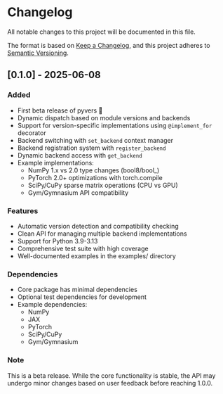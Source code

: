 # Changelog

All notable changes to this project will be documented in this file.

The format is based on [Keep a Changelog](https://keepachangelog.com/en/1.0.0/),
and this project adheres to [Semantic Versioning](https://semver.org/spec/v2.0.0.html).

## [0.1.0] - 2025-06-08

### Added

- First beta release of pyvers 🎉
- Dynamic dispatch based on module versions and backends
- Support for version-specific implementations using `@implement_for` decorator
- Backend switching with `set_backend` context manager
- Backend registration system with `register_backend`
- Dynamic backend access with `get_backend`
- Example implementations:
  - NumPy 1.x vs 2.0 type changes (bool8/bool_)
  - PyTorch 2.0+ optimizations with torch.compile
  - SciPy/CuPy sparse matrix operations (CPU vs GPU)
  - Gym/Gymnasium API compatibility

### Features

- Automatic version detection and compatibility checking
- Clean API for managing multiple backend implementations
- Support for Python 3.9-3.13
- Comprehensive test suite with high coverage
- Well-documented examples in the examples/ directory

### Dependencies

- Core package has minimal dependencies
- Optional test dependencies for development
- Example dependencies:
  - NumPy
  - JAX
  - PyTorch
  - SciPy/CuPy
  - Gym/Gymnasium

### Note

This is a beta release. While the core functionality is stable, the API may undergo minor changes based on user feedback before reaching 1.0.0. 